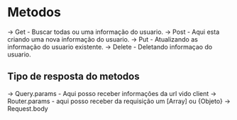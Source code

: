 # Metodos
 -> Get - Buscar todas ou uma informação do usuario.
 -> Post - Aqui esta criando uma nova informação do usuario.
 -> Put - Atualizando as informação do usuario existente.
 -> Delete - Deletando informaçao do usuario.

## Tipo de resposta do metodos
  -> Query.params - Aqui posso receber informações da url vido client
  -> Router.params - aqui posso receber da requisição um [Array] ou {Objeto}
  -> Request.body

